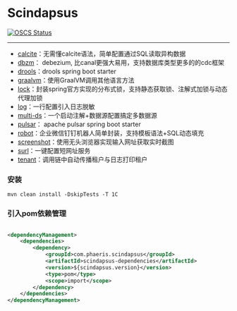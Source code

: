 # Scindapsus

[![OSCS Status](https://www.oscs1024.com/platform/badge/phaeris/scindapsus.git.svg?size=small)](https://www.murphysec.com/dr/AiSOYD4DrZnUzl4OvV)

------

- [calcite]：无需懂calcite语法，简单配置通过SQL读取异构数据
- [dbzm]： debezium, 比canal更强大易用，支持数据库类型更多的的cdc框架
- [drools]：drools spring boot starter
- [graalvm]：使用GraalVM调用其他语言方法
- [lock]：封装spring官方实现的分布式锁，支持静态获取锁、注解式加锁与动态代理加锁
- [log]：一行配置引入日志脱敏
- [multi-ds]：一个启动注解+数据源配置搞定多数据源
- [pulsar]： apache pulsar spring boot starter
- [robot]：企业微信钉钉机器人简单封装，支持模板语法+SQL动态填充
- [screenshot]：使用无头浏览器实现输入网址获取实时截图
- [surl]：一键配置短网址服务
- [tenant]：调用链中自动传播租户与日志打印租户

[calcite]:/calcite/README.md

[dbzm]:/dbzm/README.md

[drools]:/drools/README.md

[graalvm]:/graalvm/README.md

[lock]:/lock/README.md

[log]:/log/README.md

[multi-ds]:/multi-ds/README.md

[pulsar]:/pulsar/README.md

[robot]:/robot/README.md

[screenshot]:https://github.com/PhaerisWakfu/leica

[surl]:/surl/README.md

[tenant]:/tenant/README.md

### 安装

`mvn clean install -DskipTests -T 1C`

### 引入pom依赖管理

```xml

<dependencyManagement>
    <dependencies>
        <dependency>
            <groupId>com.phaeris.scindapsus</groupId>
            <artifactId>scindapsus-dependencies</artifactId>
            <version>${scindapsus.version}</version>
            <type>pom</type>
            <scope>import</scope>
        </dependency>
    </dependencies>
</dependencyManagement>
```